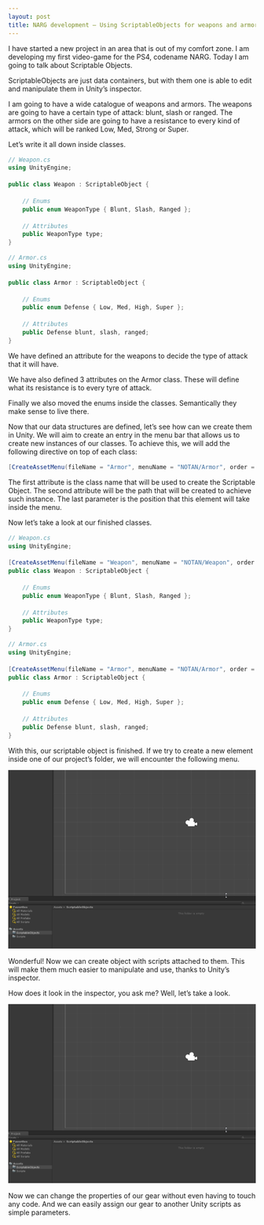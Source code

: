 ```yaml
---
layout: post
title: NARG development – Using ScriptableObjects for weapons and armors
---
```

I have started a new project in an area that is out of my comfort zone. I am developing my first video-game for the PS4, codename NARG. Today I am going to talk about Scriptable Objects.

ScriptableObjects are just data containers, but with them one is able to edit and manipulate them in Unity’s inspector.

I am going to have a wide catalogue of weapons and armors. The weapons are going to have a certain type of attack: blunt, slash or ranged. The armors on the other side are going to have a resistance to every kind of attack, which will be ranked Low, Med, Strong or Super.

Let’s write it all down inside classes.

```c#
// Weapon.cs
using UnityEngine;

public class Weapon : ScriptableObject {

    // Enums
    public enum WeaponType { Blunt, Slash, Ranged };

    // Attributes
    public WeaponType type;
}
```

```c#
// Armor.cs
using UnityEngine;

public class Armor : ScriptableObject {

    // Enums
    public enum Defense { Low, Med, High, Super };

    // Attributes
    public Defense blunt, slash, ranged;
}
```

We have defined an attribute for the weapons to decide the type of attack that it will have.

We have also defined 3 attributes on the Armor class. These will define what its resistance is to every tyre of attack.

Finally we also moved the enums inside the classes. Semantically they make sense to live there.

Now that our data structures are defined, let’s see how can we create them in Unity. We will aim to create an entry in the menu bar that allows us to create new instances of our classes. To achieve this, we will add the following directive on top of each class:

```c#
[CreateAssetMenu(fileName = "Armor", menuName = "NOTAN/Armor", order = 1)]
```

The first attribute is the class name that will be used to create the Scriptable Object. The second attribute will be the path that will be created to achieve such instance. The last parameter is the position that this element will take inside the menu.

Now let’s take a look at our finished classes.

```c#
// Weapon.cs
using UnityEngine;

[CreateAssetMenu(fileName = "Weapon", menuName = "NOTAN/Weapon", order = 1)]
public class Weapon : ScriptableObject {

    // Enums
    public enum WeaponType { Blunt, Slash, Ranged };

    // Attributes
    public WeaponType type;
}
```

```c#
// Armor.cs
using UnityEngine;

[CreateAssetMenu(fileName = "Armor", menuName = "NOTAN/Armor", order = 2)]
public class Armor : ScriptableObject {

    // Enums
    public enum Defense { Low, Med, High, Super };

    // Attributes
    public Defense blunt, slash, ranged;
}
```

With this, our scriptable object is finished. If we try to create a new element inside one of our project’s folder, we will encounter the following menu.

![null](/img/uploads/create-scriptable-object.gif)

Wonderful! Now we can create object with scripts attached to them. This will make them much easier to manipulate and use, thanks to Unity’s inspector.

How does it look in the inspector, you ask me? Well, let’s take a look.

![](/img/uploads/create-scriptable-object.gif)

Now we can change the properties of our gear without even having to touch any code. And we can easily assign our gear to another Unity scripts as simple parameters.
